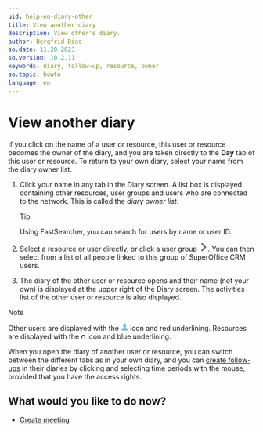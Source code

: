 ```yaml
---
uid: help-en-diary-other
title: View another diary
description: View other's diary.
author: Bergfrid Dias
so.date: 11.20.2023
so.version: 10.2.11
keywords: diary, follow-up, resource, owner
so.topic: howto
language: en
---
```


# View another diary

If you click on the name of a user or resource, this user or resource becomes the owner of the diary, and you are taken directly to the **Day** tab of this user or resource. To return to your own diary, select your name from the diary owner list.

1. Click your name in any tab in the Diary screen. A list box is displayed containing other resources, user groups and users who are connected to the network. This is called the *diary owner list*.

    > [!TIP]
    > Using FastSearcher, you can search for users by name or user ID.

2. Select a resource or user directly, or click a user group ![icon][img1]. You can then select from a list of all people linked to this group of SuperOffice CRM users.

3. The diary of the other user or resource opens and their name (not your own) is displayed at the upper right of the Diary screen. The activities list of the other user or resource is also displayed.

> [!NOTE]
> Other users are displayed with the ![icon][img2] icon and red underlining. Resources are displayed with the ![icon][img3] icon and blue underlining.

When you open the diary of another user or resource, you can switch between the different tabs as in your own diary, and you can [create follow-ups][2] in their diaries by clicking and selecting time periods with the mouse, provided that you have the access rights.

## What would you like to do now?

* [Create meeting][2]

<!-- Referenced links -->
[2]: create-follow-up.md#associate

<!-- Referenced images -->
[img1]: ../../../../common/icons/menu-arrow.png
[img2]: ../../../media/icons/diary-owner-person.png
[img3]: ../../../media/icons/diary-owner-resource.png
